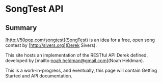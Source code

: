 # SongTest API

## Summary

[http://50pop.com/songtest](SongTest) is an idea for a free, open song contest by [http://sivers.org](Derek Sivers).

This site hosts an implementation of the RESTful API Derek defined, developed by [mailto:noah.heldman@gmail.com](Noah Heldman).

This is a work-in-progress, and eventually, this page will contain Getting Started and API documentation.